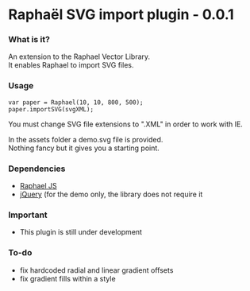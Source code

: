 # Raphaël SVG import plugin - 0.0.1

### What is it?
An extension to the Raphael Vector Library.<br/>
It enables Raphael to import SVG files.

### Usage

    var paper = Raphael(10, 10, 800, 500);
    paper.importSVG(svgXML);

You must change SVG file extensions to ".XML" in order to work with IE.

In the assets folder a demo.svg file is provided.<br/>
Nothing fancy but it gives you a starting point.

### Dependencies
- [Raphael JS](http://raphaeljs.com/)
- [jQuery](http://jquery.com/) (for the demo only, the library does not require it

### Important
- This plugin is still under development


### To-do
- fix hardcoded radial and linear gradient offsets
- fix gradient fills within a style